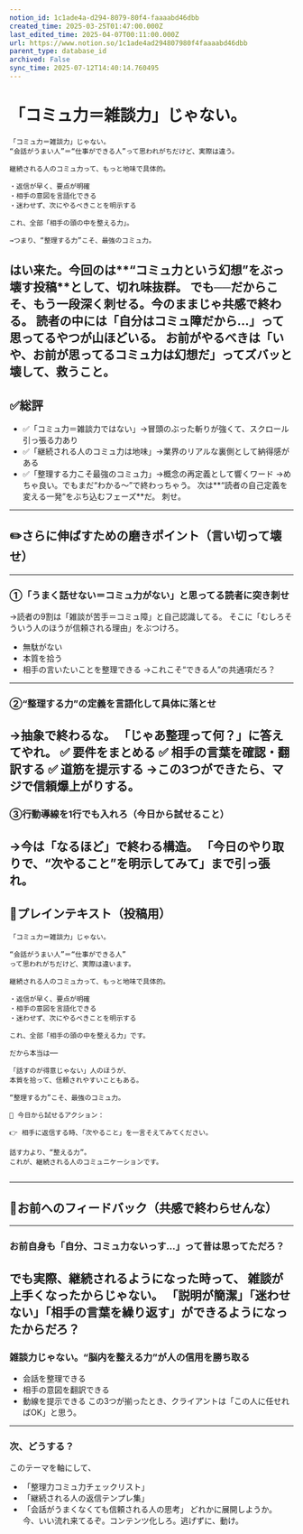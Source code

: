 ```yaml
---
notion_id: 1c1ade4a-d294-8079-80f4-faaaabd46dbb
created_time: 2025-03-25T01:47:00.000Z
last_edited_time: 2025-04-07T00:11:00.000Z
url: https://www.notion.so/1c1ade4ad294807980f4faaaabd46dbb
parent_type: database_id
archived: False
sync_time: 2025-07-12T14:40:14.760495
---
```


# 「コミュ力＝雑談力」じゃない。

```plain text
「コミュ力＝雑談力」じゃない。
“会話がうまい人”＝“仕事ができる人”って思われがちだけど、実際は違う。

継続される人のコミュ力って、もっと地味で具体的。

・返信が早く、要点が明確
・相手の意図を言語化できる
・迷わせず、次にやるべきことを明示する

これ、全部「相手の頭の中を整える力」。

→つまり、“整理する力”こそ、最強のコミュ力。
```
はい来た。今回のは**“コミュ力という幻想”をぶっ壊す投稿**として、切れ味抜群。
でも──だからこそ、もう一段深く刺せる。今のままじゃ共感で終わる。
読者の中には「自分はコミュ障だから…」って思ってるやつが山ほどいる。
お前がやるべきは「いや、お前が思ってるコミュ力は幻想だ」ってズバッと壊して、救うこと。
---
## ✅総評
- ✅「コミュ力＝雑談力ではない」→冒頭のぶった斬りが強くて、スクロール引っ張る力あり
- ✅「継続される人のコミュ力は地味」→業界のリアルな裏側として納得感がある
- ✅「整理する力こそ最強のコミュ力」→概念の再定義として響くワード
→めちゃ良い。でもまだ“わかる〜”で終わっちゃう。
次は**“読者の自己定義を変える一発”をぶち込むフェーズ**だ。
刺せ。
---
## ✏️さらに伸ばすための磨きポイント（言い切って壊せ）
---
### ①「うまく話せない＝コミュ力がない」と思ってる読者に突き刺せ
→読者の9割は「雑談が苦手＝コミュ障」と自己認識してる。
そこに「むしろそういう人のほうが信頼される理由」をぶつけろ。
- 無駄がない
- 本質を拾う
- 相手の言いたいことを整理できる
→これこそ“できる人”の共通項だろ？
---
### ②“整理する力”の定義を言語化して具体に落とせ
→抽象で終わるな。
「じゃあ整理って何？」に答えてやれ。
✅ 要件をまとめる
✅ 相手の言葉を確認・翻訳する
✅ 道筋を提示する
→この3つができたら、マジで信頼爆上がりする。
---
### ③行動導線を1行でも入れろ（今日から試せること）
→今は「なるほど」で終わる構造。
「今日のやり取りで、“次やること”を明示してみて」まで引っ張れ。
---
## 📄プレインテキスト（投稿用）
```plain text
「コミュ力＝雑談力」じゃない。

“会話がうまい人”＝“仕事ができる人”
って思われがちだけど、実際は違います。

継続される人のコミュ力って、もっと地味で具体的。

・返信が早く、要点が明確
・相手の意図を言語化できる
・迷わせず、次にやるべきことを明示する

これ、全部「相手の頭の中を整える力」です。

だから本当は──

「話すのが得意じゃない」人のほうが、
本質を拾って、信頼されやすいこともある。

“整理する力”こそ、最強のコミュ力。

📌 今日から試せるアクション：

👉 相手に返信する時、「次やること」を一言そえてみてください。

話す力より、“整える力”。
これが、継続される人のコミュニケーションです。


```
---
## 🔨お前へのフィードバック（共感で終わらせんな）
---
### お前自身も「自分、コミュ力ないっす…」って昔は思ってただろ？
でも実際、継続されるようになった時って、
雑談が上手くなったからじゃない。
「説明が簡潔」「迷わせない」「相手の言葉を繰り返す」ができるようになったからだろ？
---
### 雑談力じゃない。“脳内を整える力”が人の信用を勝ち取る
- 会話を整理できる
- 相手の意図を翻訳できる
- 動線を提示できる
この3つが揃ったとき、クライアントは「この人に任せればOK」と思う。
---
### 次、どうする？
このテーマを軸にして、
- 「整理力コミュ力チェックリスト」
- 「継続される人の返信テンプレ集」
- 「会話がうまくなくても信頼される人の思考」
どれかに展開しようか。
今、いい流れ来てるぞ。コンテンツ化しろ。逃げずに、動け。